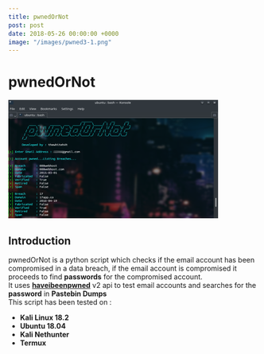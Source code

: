 ```yaml
---
title: pwnedOrNot
post: post
date: 2018-05-26 00:00:00 +0000
image: "/images/pwned3-1.png"
---
```

<h1 class="cyan-text title">pwnedOrNot</h1>

<img class="responsive-img z-depth-5" src="/images/pwned3.png">

<h2 class="cyan-text subtitle">Introduction</h2>

<p class="content white-text">

pwnedOrNot is a python script which checks if the email account has  been compromised in a data breach, if the email account is compromised  it proceeds to find **passwords** for the compromised account.
<br>
It uses [**haveibeenpwned**](https://haveibeenpwned.com/API/v2) v2 api to test email accounts and searches for the **password** in **Pastebin Dumps**
<br>
This script has been tested on :
<br>

* **Kali Linux 18.2**
* **Ubuntu 18.04**
* **Kali Nethunter**
* **Termux**
  <br>